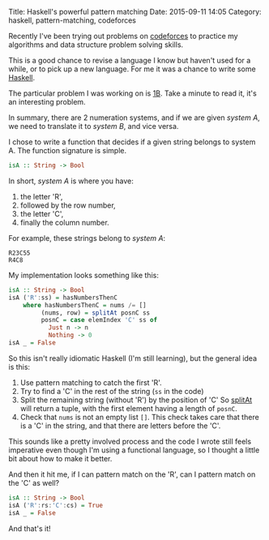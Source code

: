 Title: Haskell's powerful pattern matching
Date: 2015-09-11 14:05
Category: haskell, pattern-matching, codeforces

Recently I've been trying out problems on [codeforces](codeforces.com) to practice my algorithms and data structure problem solving skills.

This is a good chance to revise a language I know but haven't used for a while, or to pick up a new language.
For me it was a chance to write some [Haskell](https://www.haskell.org).

The particular problem I was working on is [1B](http://codeforces.com/problemset/problem/1/B).
Take a minute to read it, it's an interesting problem.

In summary, there are 2 numeration systems, and if we are given *system A*, we need to translate it to *system B*, and vice versa.

I chose to write a function that decides if a given string belongs to system A.
The function signature is simple.

```haskell
isA :: String -> Bool
```

In short, *system A* is where you have:

1. the letter 'R',
2. followed by the row number,
3. the letter 'C',
4. finally the column number.

For example, these strings belong to *system A*:

```
R23C55
R4C8
```

My implementation looks something like this:

```haskell
isA :: String -> Bool
isA ('R':ss) = hasNumbersThenC
    where hasNumbersThenC = nums /= []
         (nums, row) = splitAt posnC ss
         posnC = case elemIndex 'C' ss of
           Just n -> n
           Nothing -> 0
isA _ = False
```

So this isn't really idiomatic Haskell (I'm still learning), but the general idea is this:

1. Use pattern matching to catch the first 'R'.
2. Try to find a 'C' in the rest of the string (`ss` in the code)
3. Split the remaining string (without 'R') by the position of 'C'
   So [splitAt](https://hackage.haskell.org/package/base-4.8.1.0/docs/Data-List.html#v:splitAt) will return a tuple, with the first element having a length of `posnC`.
4. Check that `nums` is not an empty list `[]`. This check takes care that there is a 'C' in the string, and that there are letters before the 'C'.

This sounds like a pretty involved process and the code I wrote still feels imperative even though I'm using a functional language, so I thought a little bit about how to make it better.

And then it hit me, if I can pattern match on the 'R', can I pattern match on the 'C' as well?

```haskell
isA :: String -> Bool
isA ('R':rs:'C':cs) = True
isA _ = False
```

And that's it!
